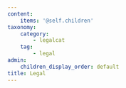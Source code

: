 ```yaml
---
content:
    items: '@self.children'
taxonomy:
    category:
        - legalcat
    tag:
        - legal
admin:
    children_display_order: default
title: Legal
---
```



